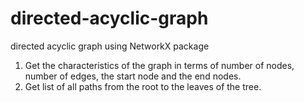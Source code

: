 # directed-acyclic-graph
directed acyclic graph using NetworkX package 

1.	Get the characteristics of the graph in terms of number of nodes, number of edges, the start node and the end nodes.
2.	Get list of all paths from the root to the leaves of the tree.
